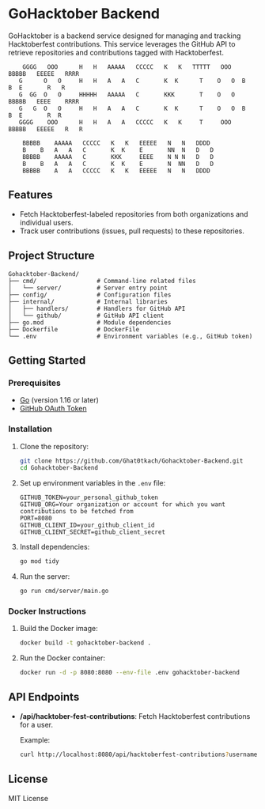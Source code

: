 # GoHacktober Backend

GoHacktober is a backend service designed for managing and tracking Hacktoberfest contributions. This service leverages the GitHub API to retrieve repositories and contributions tagged with Hacktoberfest.

```
    GGGG   OOO      H   H   AAAAA   CCCCC   K   K   TTTTT   OOO   BBBBB   EEEEE   RRRR  
   G      O   O     H   H   A   A   C       K  K      T    O   O  B    B  E       R   R
   G  GG  O   O     HHHHH   AAAAA   C       KKK       T    O   O  BBBBB   EEEE    RRRR 	
   G   G  O   O     H   H   A   A   C       K  K      T    O   O  B    B  E       R  R 
   GGGG    OOO      H   H   A   A   CCCCC   K   K     T     OOO   BBBBB   EEEEE   R   R

    BBBBB    AAAAA   CCCCC   K   K   EEEEE   N   N   DDDD  
    B    B   A   A   C       K  K    E       NN  N   D   D
    BBBBB    AAAAA   C       KKK     EEEE    N N N   D   D
    B    B   A   A   C       K  K    E       N  NN   D   D
    BBBBB    A   A   CCCCC   K   K   EEEEE   N   N   DDDD  
```

## Features

- Fetch Hacktoberfest-labeled repositories from both organizations and individual users.
- Track user contributions (issues, pull requests) to these repositories.

## Project Structure

```
Gohacktober-Backend/
├── cmd/                 # Command-line related files
│   └── server/          # Server entry point
├── config/              # Configuration files
├── internal/            # Internal libraries
│   ├── handlers/        # Handlers for GitHub API
│   └── github/          # GitHub API client
├── go.mod               # Module dependencies
├── Dockerfile           # DockerFile
└── .env                 # Environment variables (e.g., GitHub token)
```

## Getting Started

### Prerequisites

- [Go](https://golang.org/doc/install) (version 1.16 or later)
- [GitHub OAuth Token](https://docs.github.com/en/github/authenticating-to-github/creating-a-personal-access-token)

### Installation

1. Clone the repository:
   ```bash
   git clone https://github.com/Ghat0tkach/Gohacktober-Backend.git
   cd Gohacktober-Backend
   ```

2. Set up environment variables in the `.env` file:
   ```
   GITHUB_TOKEN=your_personal_github_token
   GITHUB_ORG=Your organization or account for which you want contributions to be fetched from
   PORT=8080
   GITHUB_CLIENT_ID=your_github_client_id
   GITHUB_CLIENT_SECRET=github_client_secret
   ```

3. Install dependencies:
   ```bash
   go mod tidy
   ```

4. Run the server:
   ```bash
   go run cmd/server/main.go
   ```

### Docker Instructions

1. Build the Docker image:
   ```bash
   docker build -t gohacktober-backend .
   ```

2. Run the Docker container:
   ```bash
   docker run -d -p 8080:8080 --env-file .env gohacktober-backend
   ```

## API Endpoints

- **/api/hacktober-fest-contributions**: Fetch Hacktoberfest contributions for a user.
  
  Example:
  ```bash
  curl http://localhost:8080/api/hacktoberfest-contributions?username={Username}
  ```

## License

MIT License

